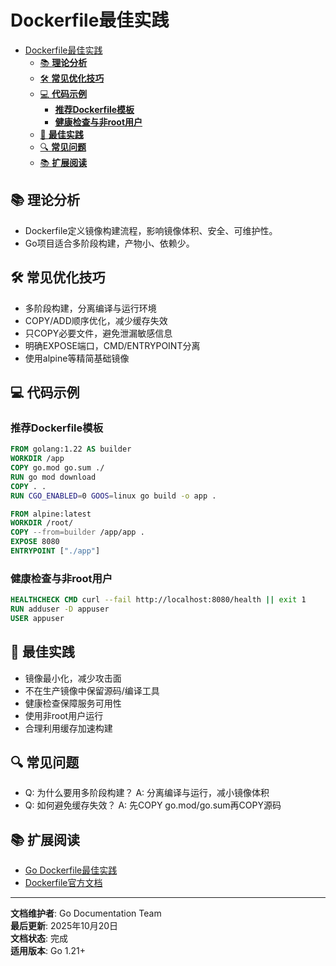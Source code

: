 ﻿# Dockerfile最佳实践

<!-- TOC START -->
- [Dockerfile最佳实践](#dockerfile最佳实践)
  - [📚 **理论分析**](#-理论分析)
  - [🛠️ **常见优化技巧**](#️-常见优化技巧)
  - [💻 **代码示例**](#-代码示例)
    - [**推荐Dockerfile模板**](#推荐dockerfile模板)
    - [**健康检查与非root用户**](#健康检查与非root用户)
  - [🎯 **最佳实践**](#-最佳实践)
  - [🔍 **常见问题**](#-常见问题)
  - [📚 **扩展阅读**](#-扩展阅读)
<!-- TOC END -->

## 📚 **理论分析**

- Dockerfile定义镜像构建流程，影响镜像体积、安全、可维护性。
- Go项目适合多阶段构建，产物小、依赖少。

## 🛠️ **常见优化技巧**

- 多阶段构建，分离编译与运行环境
- COPY/ADD顺序优化，减少缓存失效
- 只COPY必要文件，避免泄漏敏感信息
- 明确EXPOSE端口，CMD/ENTRYPOINT分离
- 使用alpine等精简基础镜像

## 💻 **代码示例**

### **推荐Dockerfile模板**

```dockerfile
FROM golang:1.22 AS builder
WORKDIR /app
COPY go.mod go.sum ./
RUN go mod download
COPY . .
RUN CGO_ENABLED=0 GOOS=linux go build -o app .

FROM alpine:latest
WORKDIR /root/
COPY --from=builder /app/app .
EXPOSE 8080
ENTRYPOINT ["./app"]

```

### **健康检查与非root用户**

```dockerfile
HEALTHCHECK CMD curl --fail http://localhost:8080/health || exit 1
RUN adduser -D appuser
USER appuser

```

## 🎯 **最佳实践**

- 镜像最小化，减少攻击面
- 不在生产镜像中保留源码/编译工具
- 健康检查保障服务可用性
- 使用非root用户运行
- 合理利用缓存加速构建

## 🔍 **常见问题**

- Q: 为什么要用多阶段构建？
  A: 分离编译与运行，减小镜像体积
- Q: 如何避免缓存失效？
  A: 先COPY go.mod/go.sum再COPY源码

## 📚 **扩展阅读**

- [Go Dockerfile最佳实践](https://geektutu.com/post/hpg-golang-dockerfile.html)
- [Dockerfile官方文档](https://docs.docker.com/engine/reference/builder/)

---

**文档维护者**: Go Documentation Team  
**最后更新**: 2025年10月20日  
**文档状态**: 完成  
**适用版本**: Go 1.21+
